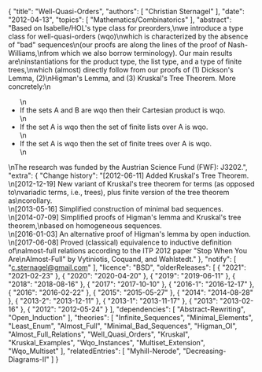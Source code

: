 {
    "title": "Well-Quasi-Orders",
    "authors": [
        "Christian Sternagel"
    ],
    "date": "2012-04-13",
    "topics": [
        "Mathematics/Combinatorics"
    ],
    "abstract": "Based on Isabelle/HOL's type class for preorders,\nwe introduce a type class for well-quasi-orders (wqo)\nwhich is characterized by the absence of \"bad\" sequences\n(our proofs are along the lines of the proof of Nash-Williams,\nfrom which we also borrow terminology). Our main results are\ninstantiations for the product type, the list type, and a type of finite trees,\nwhich (almost) directly follow from our proofs of (1) Dickson's Lemma, (2)\nHigman's Lemma, and (3) Kruskal's Tree Theorem. More concretely:\n<ul>\n<li>If the sets A and B are wqo then their Cartesian product is wqo.</li>\n<li>If the set A is wqo then the set of finite lists over A is wqo.</li>\n<li>If the set A is wqo then the set of finite trees over A is wqo.</li>\n</ul>\nThe research was funded by the Austrian Science Fund (FWF): J3202.",
    "extra": {
        "Change history": "[2012-06-11] Added Kruskal's Tree Theorem.<br>\n[2012-12-19] New variant of Kruskal's tree theorem for terms (as opposed to\nvariadic terms, i.e., trees), plus finite version of the tree theorem as\ncorollary.<br>\n[2013-05-16] Simplified construction of minimal bad sequences.<br>\n[2014-07-09] Simplified proofs of Higman's lemma and Kruskal's tree theorem,\nbased on homogeneous sequences.<br>\n[2016-01-03] An alternative proof of Higman's lemma by open induction.<br>\n[2017-06-08] Proved (classical) equivalence to inductive definition of\nalmost-full relations according to the ITP 2012 paper \"Stop When You Are\nAlmost-Full\" by Vytiniotis, Coquand, and Wahlstedt."
    },
    "notify": [
        "c.sternagel@gmail.com"
    ],
    "licence": "BSD",
    "olderReleases": [
        {
            "2021": "2021-02-23"
        },
        {
            "2020": "2020-04-20"
        },
        {
            "2019": "2019-06-11"
        },
        {
            "2018": "2018-08-16"
        },
        {
            "2017": "2017-10-10"
        },
        {
            "2016-1": "2016-12-17"
        },
        {
            "2016": "2016-02-22"
        },
        {
            "2015": "2015-05-27"
        },
        {
            "2014": "2014-08-28"
        },
        {
            "2013-2": "2013-12-11"
        },
        {
            "2013-1": "2013-11-17"
        },
        {
            "2013": "2013-02-16"
        },
        {
            "2012": "2012-05-24"
        }
    ],
    "dependencies": [
        "Abstract-Rewriting",
        "Open_Induction"
    ],
    "theories": [
        "Infinite_Sequences",
        "Minimal_Elements",
        "Least_Enum",
        "Almost_Full",
        "Minimal_Bad_Sequences",
        "Higman_OI",
        "Almost_Full_Relations",
        "Well_Quasi_Orders",
        "Kruskal",
        "Kruskal_Examples",
        "Wqo_Instances",
        "Multiset_Extension",
        "Wqo_Multiset"
    ],
    "relatedEntries": [
        "Myhill-Nerode",
        "Decreasing-Diagrams-II"
    ]
}